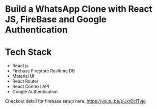 # Build a WhatsApp Clone with React JS, FireBase and Google Authentication

# Tech Stack
- React js
- Firebase Firestore Realtime DB
- Material UI
- React Router
- React Context API
- Google Authentication



Checkout detail for firebase setup here: https://youtu.be/pUxrDcITyjg 
